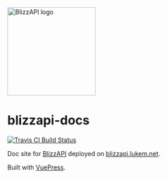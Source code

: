 <img src="https://raw.githubusercontent.com/lukemnet/blizzapi-docs/master/docs/.vuepress/public/logo.png" alt="BlizzAPI logo" width="200" height="200">

# blizzapi-docs

[![Travis CI Build Status](https://travis-ci.org/lukemnet/blizzapi-docs.svg?branch=master)](https://travis-ci.org/lukemnet/blizzapi-docs)


Doc site for [BlizzAPI](https://github.com/lukemnet/blizzapi) deployed on [blizzapi.lukem.net](https://blizzapi.lukem.net).

Built with [VuePress](https://vuepress.vuejs.org/).
